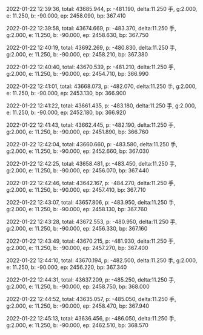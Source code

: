 2022-01-22 12:39:36, total: 43685.944, p: -481.190, delta:11.250 手, g:2.000, e: 11.250, b: -90.000, ep: 2458.090, bp: 367.410

2022-01-22 12:39:58, total: 43674.669, p: -483.370, delta:11.250 手, g:2.000, e: 11.250, b: -90.000, ep: 2458.630, bp: 367.750

2022-01-22 12:40:19, total: 43692.269, p: -480.830, delta:11.250 手, g:2.000, e: 11.250, b: -90.000, ep: 2458.210, bp: 367.380

2022-01-22 12:40:40, total: 43670.539, p: -481.210, delta:11.250 手, g:2.000, e: 11.250, b: -90.000, ep: 2454.710, bp: 366.990

2022-01-22 12:41:01, total: 43668.073, p: -482.070, delta:11.250 手, g:2.000, e: 11.250, b: -90.000, ep: 2453.130, bp: 366.900

2022-01-22 12:41:22, total: 43661.435, p: -483.180, delta:11.250 手, g:2.000, e: 11.250, b: -90.000, ep: 2452.180, bp: 366.920

2022-01-22 12:41:43, total: 43662.445, p: -482.190, delta:11.250 手, g:2.000, e: 11.250, b: -90.000, ep: 2451.890, bp: 366.760

2022-01-22 12:42:04, total: 43660.660, p: -483.580, delta:11.250 手, g:2.000, e: 11.250, b: -90.000, ep: 2452.660, bp: 367.030

2022-01-22 12:42:25, total: 43658.481, p: -483.450, delta:11.250 手, g:2.000, e: 11.250, b: -90.000, ep: 2456.070, bp: 367.440

2022-01-22 12:42:46, total: 43642.167, p: -484.270, delta:11.250 手, g:2.000, e: 11.250, b: -90.000, ep: 2457.410, bp: 367.710

2022-01-22 12:43:07, total: 43657.806, p: -483.950, delta:11.250 手, g:2.000, e: 11.250, b: -90.000, ep: 2458.130, bp: 367.760

2022-01-22 12:43:28, total: 43672.553, p: -480.950, delta:11.250 手, g:2.000, e: 11.250, b: -90.000, ep: 2456.330, bp: 367.160

2022-01-22 12:43:49, total: 43670.215, p: -481.930, delta:11.250 手, g:2.000, e: 11.250, b: -90.000, ep: 2457.270, bp: 367.400

2022-01-22 12:44:10, total: 43670.194, p: -482.500, delta:11.250 手, g:2.000, e: 11.250, b: -90.000, ep: 2456.220, bp: 367.340

2022-01-22 12:44:31, total: 43637.209, p: -485.250, delta:11.250 手, g:2.000, e: 11.250, b: -90.000, ep: 2458.750, bp: 368.000

2022-01-22 12:44:52, total: 43635.057, p: -485.050, delta:11.250 手, g:2.000, e: 11.250, b: -90.000, ep: 2458.470, bp: 367.940

2022-01-22 12:45:13, total: 43636.456, p: -486.050, delta:11.250 手, g:2.000, e: 11.250, b: -90.000, ep: 2462.510, bp: 368.570